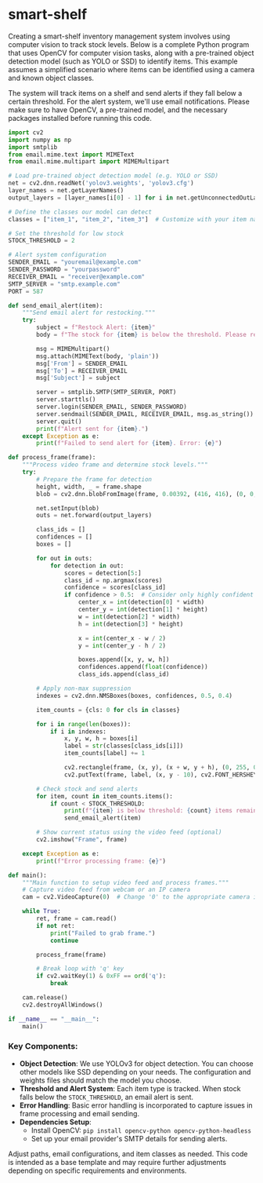 # smart-shelf

Creating a smart-shelf inventory management system involves using computer vision to track stock levels. Below is a complete Python program that uses OpenCV for computer vision tasks, along with a pre-trained object detection model (such as YOLO or SSD) to identify items. This example assumes a simplified scenario where items can be identified using a camera and known object classes. 

The system will track items on a shelf and send alerts if they fall below a certain threshold. For the alert system, we'll use email notifications. Please make sure to have OpenCV, a pre-trained model, and the necessary packages installed before running this code.

```python
import cv2
import numpy as np
import smtplib
from email.mime.text import MIMEText
from email.mime.multipart import MIMEMultipart

# Load pre-trained object detection model (e.g. YOLO or SSD)
net = cv2.dnn.readNet('yolov3.weights', 'yolov3.cfg')
layer_names = net.getLayerNames()
output_layers = [layer_names[i[0] - 1] for i in net.getUnconnectedOutLayers()]

# Define the classes our model can detect
classes = ["item_1", "item_2", "item_3"]  # Customize with your item names

# Set the threshold for low stock
STOCK_THRESHOLD = 2

# Alert system configuration
SENDER_EMAIL = "youremail@example.com"
SENDER_PASSWORD = "yourpassword"
RECEIVER_EMAIL = "receiver@example.com"
SMTP_SERVER = "smtp.example.com"
PORT = 587

def send_email_alert(item):
    """Send email alert for restocking."""
    try:
        subject = f"Restock Alert: {item}"
        body = f"The stock for {item} is below the threshold. Please restock."

        msg = MIMEMultipart()
        msg.attach(MIMEText(body, 'plain'))
        msg['From'] = SENDER_EMAIL
        msg['To'] = RECEIVER_EMAIL
        msg['Subject'] = subject

        server = smtplib.SMTP(SMTP_SERVER, PORT)
        server.starttls()
        server.login(SENDER_EMAIL, SENDER_PASSWORD)
        server.sendmail(SENDER_EMAIL, RECEIVER_EMAIL, msg.as_string())
        server.quit()
        print(f"Alert sent for {item}.")
    except Exception as e:
        print(f"Failed to send alert for {item}. Error: {e}")

def process_frame(frame):
    """Process video frame and determine stock levels."""
    try:
        # Prepare the frame for detection
        height, width, _ = frame.shape
        blob = cv2.dnn.blobFromImage(frame, 0.00392, (416, 416), (0, 0, 0), True, crop=False)

        net.setInput(blob)
        outs = net.forward(output_layers)

        class_ids = []
        confidences = []
        boxes = []

        for out in outs:
            for detection in out:
                scores = detection[5:]
                class_id = np.argmax(scores)
                confidence = scores[class_id]
                if confidence > 0.5:  # Consider only highly confident predictions
                    center_x = int(detection[0] * width)
                    center_y = int(detection[1] * height)
                    w = int(detection[2] * width)
                    h = int(detection[3] * height)

                    x = int(center_x - w / 2)
                    y = int(center_y - h / 2)

                    boxes.append([x, y, w, h])
                    confidences.append(float(confidence))
                    class_ids.append(class_id)

        # Apply non-max suppression
        indexes = cv2.dnn.NMSBoxes(boxes, confidences, 0.5, 0.4)

        item_counts = {cls: 0 for cls in classes}

        for i in range(len(boxes)):
            if i in indexes:
                x, y, w, h = boxes[i]
                label = str(classes[class_ids[i]])
                item_counts[label] += 1

                cv2.rectangle(frame, (x, y), (x + w, y + h), (0, 255, 0), 2)
                cv2.putText(frame, label, (x, y - 10), cv2.FONT_HERSHEY_SIMPLEX, 0.5, (0, 255, 0), 2)

        # Check stock and send alerts
        for item, count in item_counts.items():
            if count < STOCK_THRESHOLD:
                print(f"{item} is below threshold: {count} items remaining.")
                send_email_alert(item)

        # Show current status using the video feed (optional)
        cv2.imshow("Frame", frame)

    except Exception as e:
        print(f"Error processing frame: {e}")

def main():
    """Main function to setup video feed and process frames."""
    # Capture video feed from webcam or an IP camera
    cam = cv2.VideoCapture(0)  # Change '0' to the appropriate camera index/id

    while True:
        ret, frame = cam.read()
        if not ret:
            print("Failed to grab frame.")
            continue

        process_frame(frame)

        # Break loop with 'q' key
        if cv2.waitKey(1) & 0xFF == ord('q'):
            break

    cam.release()
    cv2.destroyAllWindows()

if __name__ == "__main__":
    main()
```

### Key Components:
- **Object Detection**: We use YOLOv3 for object detection. You can choose other models like SSD depending on your needs. The configuration and weights files should match the model you choose.
- **Threshold and Alert System**: Each item type is tracked. When stock falls below the `STOCK_THRESHOLD`, an email alert is sent.
- **Error Handling**: Basic error handling is incorporated to capture issues in frame processing and email sending.
- **Dependencies Setup**:
  - Install OpenCV: `pip install opencv-python opencv-python-headless`
  - Set up your email provider's SMTP details for sending alerts.

Adjust paths, email configurations, and item classes as needed. This code is intended as a base template and may require further adjustments depending on specific requirements and environments.